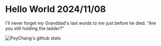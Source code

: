 # Hello World 2024/11/08

I'll never forget my Granddad's last words to me just before he died. "Are you still holding the ladder?"

![PoyChang's github stats](https://github-readme-stats.vercel.app/api?username=poychang&show_icons=true&theme=dracula)
